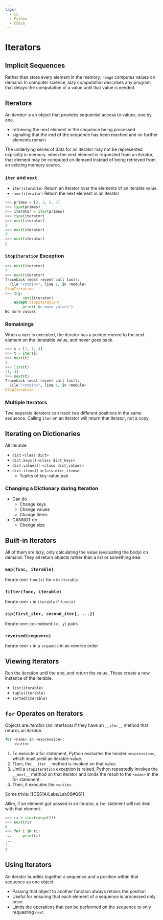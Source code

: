 ```yaml
---
tags:
  - CS
  - Python
  - CS61A
---
```

Iterators
===
## Implicit Sequences
Rather than store every element in the memory, `range` computes values on demand.
In computer science, _lazy computation_ describes any program that delays the computation of a value until that value is needed.

## Iterators
An _iterator_ is an object that provides sequential access to values, one by one.
- retrieving the next element in the sequence being processed
- signaling that the end of the sequence has been reached and no further elements remain

The underlying series of data for an iterator may not be represented explicitly in memory. when the next element is requested from an iterator, that element may be computed on demand instead of being retrieved from an existing memory source.
### `iter` and `next`
- `iter(iterable)` Return an iterator over the elements of an iterable value
- `next(iterator)` Return the next element in an iterator

```python
>>> primes = [2, 3, 5, 7]
>>> type(primes)
>>> iterator = iter(primes)
>>> type(iterator)
>>> next(iterator)
2
>>> next(iterator)
3
>>> next(iterator)
5
```
### `StopIteration` Exception
```python
>>> next(iterator)
7
>>> next(iterator)
Traceback (most recent call last):
  File "<stdin>", line 1, in <module>
StopIteration
>>> try:
        next(iterator)
    except StopIteration:
        print('No more values')
No more values
```

### Remainings
When a `next` is executed, the iterator has a pointer moved to the next element on the iteratable value, and never goes back.
```python
>>> s = [1, 1, 4]
>>> t = iter(s)
>>> next(t)
1
>>> list(t)
[1, 4]
>>> next(t)
Traceback (most recent call last):
  File "<stdin>", line 1, in <module>
StopIteration
```

### Multiple Iterators
Two separate iterators can track two different positions in the same sequence.
Calling `iter` on an iterator will return that iterator, not a copy.
## Iterating on Dictionaries
All iterable
- `dict` `<class dict>`
- `dict.keys()` `<class dict_keys>`
- `dict.values()` `<class dict_values>`
- `dict.items()` `<class dict_items>`
	- Tuples of key-value pair
### Changing a Dictionary during Iteration
- Can do
	- Change keys
	- Change values
	- Change items
- CANNOT do
	- Change size
## Built-in Iterators
All of them are lazy, only calculating the value (evaluating the body) on demand.
They all return objects rather than a list or something else
### `map(func, iterable)`
Iterate over `func(x)` for `x` in `iterable`
### `filter(func, iterable)`
Iterate over `x` in `iterable` if `func(x)`
### `zip(first_iter, second_iter[, ...])`
Iterate over co-indexed `(x, y)` pairs
### `reversed(sequence)`
Iterate over `x` in a `sequence` in an reverse order

## Viewing Iterators
Run the iteration until the end, and return the value.
These create a new instance of the iterable.
- `list(iterable)`
- `tuple(iterable)`
- `sorted(iterable)`
## `for` Operates on Iterators
Objects are _iterable_ (an interface) if they have an `__iter__` method that returns an _iterator_.
```python
for <name> in <expression>:
    <suite>
```
1. To execute a for statement, Python evaluates the header `<expression>`, which must yield an iterable value.
2. Then, the `__iter__` method is invoked on that value.
3. Until a `StopIteration` exception is raised, Python repeatedly invokes the `__next__` method on that iterator and binds the result to the `<name>` in the for statement.
4. Then, it executes the `<suite>`.

Some trivia: [[CS61A/Labs/Lab06#Q6]]

Alike, if an element got passed in an iterator, a `for` statment will not deal with that element.
```python
>>> ri = iter(range(3))
>>> next(ri)
0
>>> for i in ri:
... 	print(i)
... 
1
2
```

## Using Iterators
An iterator bundles together a sequence and a position within that sequence as one object
- Passing that object to another function always retains the position
- Useful for ensuring that each element of a sequence is processed only once
- Limits the operations that can be performed on the sequence to only requesting `next`